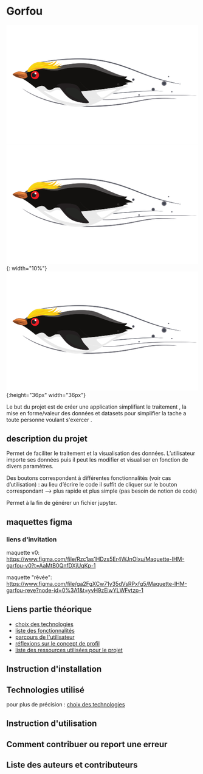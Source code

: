# Gorfou

![img|10x10](./src/resources/logo_gorfou.svg)
![alt](./src/resources/logo_gorfou.svg){: width="10%"}
![smiley](./src/resources/logo_gorfou.svg){:height="36px" width="36px"}

Le but du projet est de créer une application simplifiant le traitement , la mise en forme/valeur des données
et datasets pour simplifier la tache a toute personne voulant s'exercer .

## description du projet

Permet de faciliter le traitement et la visualisation des données. L’utilisateur importe ses données puis il peut les modifier et visualiser en fonction de divers paramètres.

Des boutons correspondent à différentes fonctionnalités (voir cas d’utilisation) : au lieu d’écrire le code il suffit de cliquer sur le bouton correspondant --> plus rapide et plus simple (pas besoin de notion de code)

Permet à la fin de générer un fichier jupyter.

## maquettes figma

### liens d'invitation

maquette v0:
<https://www.figma.com/file/Rzc1as1HDzs5Er4WJnOlxu/Maquette-IHM-garfou-v0?t=AaMtB0QnfDXjUqKp-1>

maquette "rêvée":
<https://www.figma.com/file/ga2FgXCw71y35dVsRPxfg5/Maquette-IHM-garfou-reve?node-id=0%3A1&t=yvH9zEiwYLWFvtzp-1>

## Liens partie théorique

* [choix des technologies](./Théorique/choix_technologies.md)
* [liste des fonctionnalités](./Théorique/liste_fonctionnalités)
* [parcours de l'utilisateur](./Théorique/parcours_utilisateur.md)
* [réflexions sur le concept de profil](./Théorique/reflexions_concept_profile.md)
* [liste des ressources utilisées pour le projet](./Théorique/ressources_utilisées.md)

## Instruction d'installation

## Technologies utilisé

pour plus de précision : [choix des technologies](./Théorique/choix_technologies.md)

## Instruction d'utilisation

## Comment contribuer ou report une erreur

## Liste des auteurs et contributeurs
